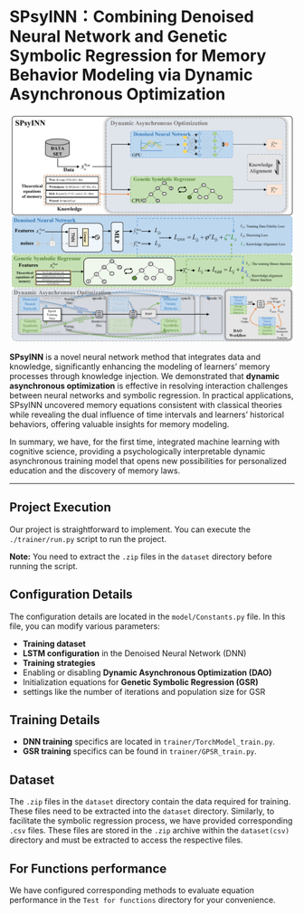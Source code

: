 # SPsyINN：Combining Denoised Neural Network and Genetic Symbolic Regression for Memory Behavior Modeling via Dynamic Asynchronous Optimization

![avator](Images/SPsyINN.png)

**SPsyINN** is a novel neural network method that integrates data and knowledge, significantly enhancing the modeling of learners’ memory processes through knowledge injection. We demonstrated that **dynamic asynchronous optimization** is effective in resolving interaction challenges between neural networks and symbolic regression. In practical applications, SPsyINN uncovered memory equations consistent with classical theories while revealing the dual influence of time intervals and learners’ historical behaviors, offering valuable insights for memory modeling.

In summary, we have, for the first time, integrated machine learning with cognitive science, providing a psychologically interpretable dynamic asynchronous training model that opens new possibilities for personalized education and the discovery of memory laws.

---

## Project Execution

Our project is straightforward to implement. You can execute the `./trainer/run.py` script to run the project. 

**Note:** You need to extract the `.zip` files in the `dataset` directory before running the script.

## Configuration Details
The configuration details are located in the `model/Constants.py` file. In this file, you can modify various parameters:

- **Training dataset**
- **LSTM configuration** in the Denoised Neural Network (DNN)
- **Training strategies**
- Enabling or disabling **Dynamic Asynchronous Optimization (DAO)**
- Initialization equations for **Genetic Symbolic Regression (GSR)**
- settings like the number of iterations and population size for GSR

## Training Details

- **DNN training** specifics are located in `trainer/TorchModel_train.py`.
- **GSR training** specifics can be found in `trainer/GPSR_train.py`.

## Dataset

The `.zip` files in the `dataset` directory contain the data required for training. These files need to be extracted into the `dataset` directory.
Similarly, to facilitate the symbolic regression process, we have provided corresponding `.csv` files. These files are stored in the `.zip` archive within the `dataset(csv)` directory and must be extracted to access the respective files.


## For Functions performance

We have configured corresponding methods to evaluate equation performance in the `Test for functions` directory for your convenience.




